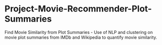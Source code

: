 # Project-Movie-Recommender-Plot-Summaries
Find Movie Similarity from Plot Summaries - Use of NLP and clustering on movie plot summaries from IMDb and Wikipedia to quantify movie similarity. 
